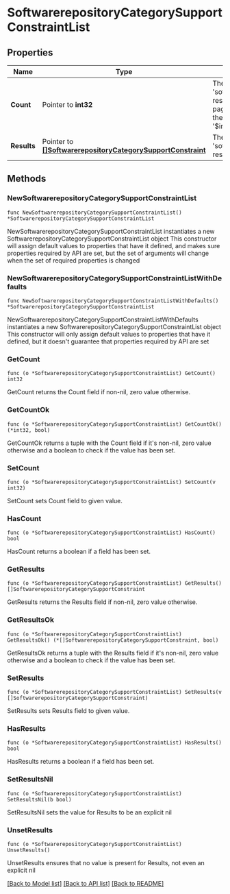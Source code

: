 # SoftwarerepositoryCategorySupportConstraintList

## Properties

Name | Type | Description | Notes
------------ | ------------- | ------------- | -------------
**Count** | Pointer to **int32** | The total number of &#39;softwarerepository.CategorySupportConstraint&#39; resources matching the request, accross all pages. The &#39;Count&#39; attribute is included when the HTTP GET request includes the &#39;$inlinecount&#39; parameter. | [optional] 
**Results** | Pointer to [**[]SoftwarerepositoryCategorySupportConstraint**](softwarerepository.CategorySupportConstraint.md) | The array of &#39;softwarerepository.CategorySupportConstraint&#39; resources matching the request. | [optional] 

## Methods

### NewSoftwarerepositoryCategorySupportConstraintList

`func NewSoftwarerepositoryCategorySupportConstraintList() *SoftwarerepositoryCategorySupportConstraintList`

NewSoftwarerepositoryCategorySupportConstraintList instantiates a new SoftwarerepositoryCategorySupportConstraintList object
This constructor will assign default values to properties that have it defined,
and makes sure properties required by API are set, but the set of arguments
will change when the set of required properties is changed

### NewSoftwarerepositoryCategorySupportConstraintListWithDefaults

`func NewSoftwarerepositoryCategorySupportConstraintListWithDefaults() *SoftwarerepositoryCategorySupportConstraintList`

NewSoftwarerepositoryCategorySupportConstraintListWithDefaults instantiates a new SoftwarerepositoryCategorySupportConstraintList object
This constructor will only assign default values to properties that have it defined,
but it doesn't guarantee that properties required by API are set

### GetCount

`func (o *SoftwarerepositoryCategorySupportConstraintList) GetCount() int32`

GetCount returns the Count field if non-nil, zero value otherwise.

### GetCountOk

`func (o *SoftwarerepositoryCategorySupportConstraintList) GetCountOk() (*int32, bool)`

GetCountOk returns a tuple with the Count field if it's non-nil, zero value otherwise
and a boolean to check if the value has been set.

### SetCount

`func (o *SoftwarerepositoryCategorySupportConstraintList) SetCount(v int32)`

SetCount sets Count field to given value.

### HasCount

`func (o *SoftwarerepositoryCategorySupportConstraintList) HasCount() bool`

HasCount returns a boolean if a field has been set.

### GetResults

`func (o *SoftwarerepositoryCategorySupportConstraintList) GetResults() []SoftwarerepositoryCategorySupportConstraint`

GetResults returns the Results field if non-nil, zero value otherwise.

### GetResultsOk

`func (o *SoftwarerepositoryCategorySupportConstraintList) GetResultsOk() (*[]SoftwarerepositoryCategorySupportConstraint, bool)`

GetResultsOk returns a tuple with the Results field if it's non-nil, zero value otherwise
and a boolean to check if the value has been set.

### SetResults

`func (o *SoftwarerepositoryCategorySupportConstraintList) SetResults(v []SoftwarerepositoryCategorySupportConstraint)`

SetResults sets Results field to given value.

### HasResults

`func (o *SoftwarerepositoryCategorySupportConstraintList) HasResults() bool`

HasResults returns a boolean if a field has been set.

### SetResultsNil

`func (o *SoftwarerepositoryCategorySupportConstraintList) SetResultsNil(b bool)`

 SetResultsNil sets the value for Results to be an explicit nil

### UnsetResults
`func (o *SoftwarerepositoryCategorySupportConstraintList) UnsetResults()`

UnsetResults ensures that no value is present for Results, not even an explicit nil

[[Back to Model list]](../README.md#documentation-for-models) [[Back to API list]](../README.md#documentation-for-api-endpoints) [[Back to README]](../README.md)


